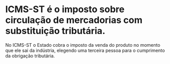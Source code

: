 # ICMS-ST é o imposto sobre  circulação de mercadorias com substituição tributária.

No ICMS-ST o Estado cobra o imposto da venda do produto no momento que ele sai da indústria, elegendo uma terceira pessoa para o cumprimento da obrigação tributária. 